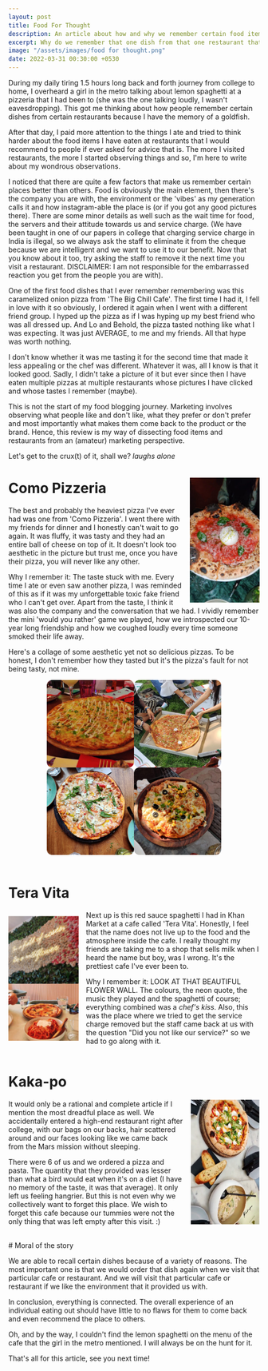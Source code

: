 ```yaml
---
layout: post
title: Food For Thought
description: An article about how and why we remember certain food items over the others
excerpt: Why do we remember that one dish from that one restaurant that we really liked and always recommend to others? The more I visit restaurants, the more I start observing things and so, I'm here to write about my wondrous observations.
image: "/assets/images/food for thought.png"
date: 2022-03-31 00:30:00 +0530
---
```



During my daily tiring 1.5 hours long back and forth journey from college to home, I overheard a girl in the metro talking about lemon spaghetti at a pizzeria that I had been to (she was the one talking loudly, I wasn't eavesdropping). This got me thinking about how people remember certain dishes from certain restaurants because I have the memory of a goldfish.

After that day, I paid more attention to the things I ate and tried to think harder about the food items I have eaten at restaurants that I would recommend to people if ever asked for advice that is. The more I visited restaurants, the more I started observing things and so, I'm here to write about my wondrous observations.

I noticed that there are quite a few factors that make us remember certain places better than others. Food is obviously the main element, then there's the company you are with, the environment or the 'vibes' as my generation calls it and how instagram-able the place is (or if you got any good pictures there). There are some minor details as well such as the wait time for food, the servers and their attitude towards us and service charge. (We have been taught in one of our papers in college that charging service charge in India is illegal, so we always ask the staff to eliminate it from the cheque because we are intelligent and we want to use it to our benefit. Now that you know about it too, try asking the staff to remove it the next time you visit a restaurant. DISCLAIMER: I am not responsible for the embarrassed reaction you get from the people you are with).

One of the first food dishes that I ever remember remembering was this caramelized onion pizza from 'The Big Chill Cafe'. The first time I had it, I fell in love with it so obviously, I ordered it again when I went with a different friend group. I hyped up the pizza as if I was hyping up my best friend who was all dressed up. And Lo and Behold, the pizza tasted nothing like what I was expecting. It was just AVERAGE, to me and my friends. All that hype was worth nothing.

I don't know whether it was me tasting it for the second time that made it less appealing or the chef was different. Whatever it was, all I know is that it looked good. Sadly, I didn't take a picture of it but ever since then I have eaten multiple pizzas at multiple restaurants whose pictures I have clicked and whose tastes I remember (maybe). 

This is not the start of my food blogging journey. Marketing involves observing what people like and don't like, what they prefer or don't prefer and most importantly what makes them come back to the product or the brand. Hence, this review is my way of dissecting food items and restaurants from an (amateur) marketing perspective.

Let's get to the crux(t) of it, shall we? *laughs alone*
<br>
<img style="height:250px;margin-left:15px;margin-top:35px;float:right;" src="/assets/images/como.jpeg" />

# Como Pizzeria
The best and probably the heaviest pizza I've ever had was one from 'Como Pizzeria'. I went there with my friends for dinner and I honestly can't wait to go again. It was fluffy, it was tasty and they had an entire ball of cheese on top of it. It doesn't look too aesthetic in the picture but trust me, once you have their pizza, you will never like any other.

Why I remember it: 
The taste stuck with me. Every time I ate or even saw another pizza, I was reminded of this as if it was my unforgettable toxic fake friend who I can't get over. Apart from the taste, I think it was also the company and the conversation that we had. I vividly remember the mini 'would you rather' game we played, how we introspected our 10-year long friendship and how we coughed loudly every time someone smoked their life away.

Here's a collage of some aesthetic yet not so delicious pizzas. To be honest, I don't remember how they tasted but it's the pizza's fault for not being tasty, not mine.
<center>
<img style="height:350px;" src="/assets/images/collage.png" />
</center>
<BR>

# Tera Vita
<img style="height:250px;margin-right:15px;margin-top:10px;float:left;" src="/assets/images/teravita.png" />
Next up is this red sauce spaghetti I had in Khan Market at a cafe called 'Tera Vita'. Honestly, I feel that the name does not live up to the food and the atmosphere inside the cafe. I really thought my friends are taking me to a shop that sells milk when I heard the name but boy, was I wrong. It's the prettiest cafe I've ever been to. 

Why I remember it: LOOK AT THAT BEAUTIFUL FLOWER WALL. The colours, the neon quote, the music they played and the spaghetti of course; everything combined was a *chef's kiss*. Also, this was the place where we tried to get the service charge removed but the staff came back at us with the question "Did you not like our service?" so we had to go along with it.
<BR>
<BR>

# Kaka-po 
<img style="height:250px;margin-left:15px;margin-top:0px;float:right;" src="/assets/images/capture.png" />
It would only be a rational and complete article if I mention the most dreadful place as well. We accidentally entered a high-end restaurant right after college, with our bags on our backs, hair scattered around and our faces looking like we came back from the Mars mission without sleeping. 

There were 6 of us and we ordered a pizza and pasta. The quantity that they provided was lesser than what a bird would eat when it's on a diet (I have no memory of the taste, it was that average). It only left us feeling hangrier. But this is not even why we collectively want to forget this place. We wish to forget this cafe because our tummies were not the only thing that was left empty after this visit. :)

<br>
# Moral of the story

We are able to recall certain dishes because of a variety of reasons. The most important one is that we would order that dish again when we visit that particular cafe or restaurant. And we will visit that particular cafe or restaurant if we like the environment that it provided us with. 

In conclusion, everything is connected. The overall experience of an individual eating out should have little to no flaws for them to come back and even recommend the place to others.

Oh, and by the way, I couldn't find the lemon spaghetti on the menu of the cafe that the girl in the metro mentioned. I will always be on the hunt for it.

That's all for this article, see you next time!


